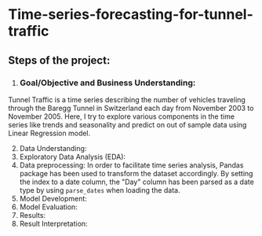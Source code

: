 # Time-series-forecasting-for-tunnel-traffic

## Steps of the project:
1. ### Goal/Objective and Business Understanding:
Tunnel Traffic is a time series describing the number of vehicles traveling through the Baregg Tunnel in Switzerland each day from November 2003 to November 2005. Here, I try to explore various components in the time series like trends and seasonality and predict on out of sample data using Linear Regression model.

2. Data Understanding: 
3. Exploratory Data Analysis (EDA): 
4. Data preprocessing: In order to facilitate time series analysis, Pandas package has been used to transform the dataset accordingly. By setting the index to a date
column, the "Day" column has been parsed as a date type by using `parse_dates` when loading the data. 
5. Model Development: 
6. Model Evaluation: 
7. Results:
8. Result Interpretation:
